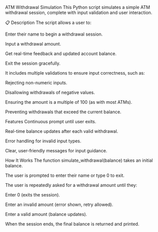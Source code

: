  ATM Withdrawal Simulation
This Python script simulates a simple ATM withdrawal session, complete with input validation and user interaction.

📋 Description
The script allows a user to:

Enter their name to begin a withdrawal session.

Input a withdrawal amount.

Get real-time feedback and updated account balance.

Exit the session gracefully.

It includes multiple validations to ensure input correctness, such as:

Rejecting non-numeric inputs.

Disallowing withdrawals of negative values.

Ensuring the amount is a multiple of 100 (as with most ATMs).

Preventing withdrawals that exceed the current balance.

 Features
Continuous prompt until user exits.

Real-time balance updates after each valid withdrawal.

Error handling for invalid input types.

Clear, user-friendly messages for input guidance.

How It Works
The function simulate_withdrawal(balance) takes an initial balance.

The user is prompted to enter their name or type 0 to exit.

The user is repeatedly asked for a withdrawal amount until they:

Enter 0 (exits the session).

Enter an invalid amount (error shown, retry allowed).

Enter a valid amount (balance updates).

When the session ends, the final balance is returned and printed.

